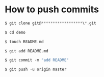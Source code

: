 # How to push commits

```c
$ git clone git@******************\*.git

$ cd demo

$ touch README.md

$ git add README.md

$ git commit -m "add README"

$ git push -u origin master
```
